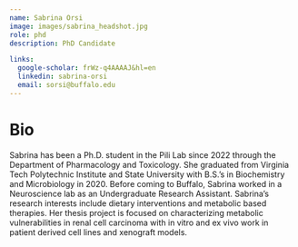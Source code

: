 ```yaml
---
name: Sabrina Orsi
image: images/sabrina_headshot.jpg
role: phd
description: PhD Candidate

links:
  google-scholar: frWz-q4AAAAJ&hl=en
  linkedin: sabrina-orsi
  email: sorsi@buffalo.edu
---
```


# Bio
Sabrina has been a Ph.D. student in the Pili Lab since 2022 through the Department of Pharmacology and Toxicology. She graduated from Virginia Tech Polytechnic Institute and State University with B.S.’s in Biochemistry and Microbiology in 2020. Before coming to Buffalo, Sabrina worked in a Neuroscience lab as an Undergraduate Research Assistant. Sabrina’s research interests include dietary interventions and metabolic based therapies. Her thesis project is focused on characterizing metabolic vulnerabilities in renal cell carcinoma with in vitro and ex vivo work in patient derived cell lines and xenograft models.
